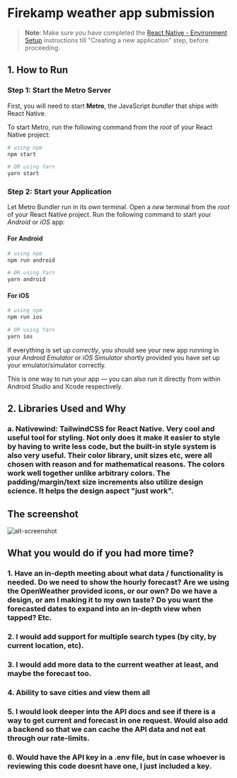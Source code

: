 # Firekamp weather app submission

>**Note**: Make sure you have completed the [React Native - Environment Setup](https://reactnative.dev/docs/environment-setup) instructions till "Creating a new application" step, before proceeding.

## 1. How to Run
### Step 1: Start the Metro Server

First, you will need to start **Metro**, the JavaScript _bundler_ that ships _with_ React Native.

To start Metro, run the following command from the _root_ of your React Native project:

```bash
# using npm
npm start

# OR using Yarn
yarn start
```

### Step 2: Start your Application

Let Metro Bundler run in its _own_ terminal. Open a _new_ terminal from the _root_ of your React Native project. Run the following command to start your _Android_ or _iOS_ app:

#### For Android

```bash
# using npm
npm run android

# OR using Yarn
yarn android
```

#### For iOS

```bash
# using npm
npm run ios

# OR using Yarn
yarn ios
```

If everything is set up _correctly_, you should see your new app running in your _Android Emulator_ or _iOS Simulator_ shortly provided you have set up your emulator/simulator correctly.

This is one way to run your app — you can also run it directly from within Android Studio and Xcode respectively.

## 2. Libraries Used and Why
### a. Nativewind: TailwindCSS for React Native. Very cool and useful tool for styling. Not only does it make it easier to style by having to write less code, but the built-in style system is also very useful. Their color library, unit sizes etc, were all chosen with reason and for mathematical reasons. The colors work well together unlike arbitrary colors. The padding/margin/text size increments also utilize design science. It helps the design aspect "just work".

## The screenshot

![alt-screenshot](https://res.cloudinary.com/dk17nppwy/image/upload/c_scale,q_100,w_459/v1696019407/random/firekamp-screenshot_ijvn3x.png)


## What you would do if you had more time?

### 1. Have an in-depth meeting about what data / functionality is needed. Do we need to show the hourly forecast? Are we using the OpenWeather provided icons, or our own? Do we have a design, or am I making it to my own taste? Do you want the forecasted dates to expand into an in-depth view when tapped? Etc.

### 2. I would add support for multiple search types (by city, by current location, etc).

### 3. I would add more data to the current weather at least, and maybe the forecast too.

### 4. Ability to save cities and view them all

### 5. I would look deeper into the API docs and see if there is a way to get current and forecast in one request. Would also add a backend so that we can cache the API data and not eat through our rate-limits.

### 6. Would have the API key in a .env file, but in case whoever is reviewing this code doesnt have one, I just included a key.
